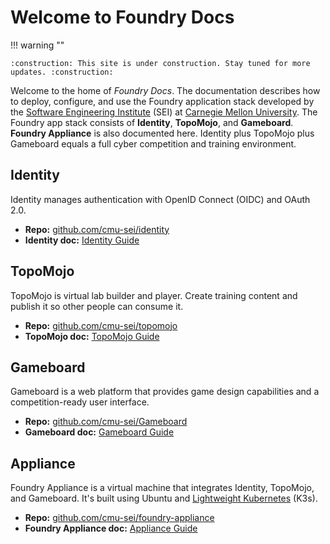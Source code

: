 # Welcome to Foundry Docs

!!! warning ""

    :construction: This site is under construction. Stay tuned for more updates. :construction:

Welcome to the home of *Foundry Docs*. The documentation describes how to deploy, configure, and use the Foundry application stack developed by the [Software Engineering Institute](www.sei.cmu.edu) (SEI) at [Carnegie Mellon University](www.cmu.edu). The Foundry app stack consists of **Identity**, **TopoMojo**, and **Gameboard**. **Foundry Appliance** is also documented here. Identity plus TopoMojo plus Gameboard equals a full cyber competition and training environment.

## Identity

Identity manages authentication with OpenID Connect (OIDC) and OAuth 2.0.

- **Repo:** [github.com/cmu-sei/identity](https://github.com/cmu-sei/identity)
- **Identity doc:** [Identity Guide](identity/index.md)

## TopoMojo

TopoMojo is virtual lab builder and player. Create training content and publish it so other people can consume it.

- **Repo:** [github.com/cmu-sei/topomojo](https://github.com/cmu-sei/topomojo)
- **TopoMojo doc:** [TopoMojo Guide](topomojo/index.md)

## Gameboard

Gameboard is a web platform that provides game design capabilities and a competition-ready user interface.

- **Repo:** [github.com/cmu-sei/Gameboard](https://github.com/cmu-sei/Gameboard)
- **Gameboard doc:** [Gameboard Guide](gameboard/index.md)

## Appliance

Foundry Appliance is a virtual machine that integrates Identity, TopoMojo, and Gameboard. It's built using Ubuntu and [Lightweight Kubernetes](https://k3s.io/) (K3s).

- **Repo:** [github.com/cmu-sei/foundry-appliance](https://github.com/cmu-sei/foundry-appliance)
- **Foundry Appliance doc:** [Appliance Guide](appliance/index.md)